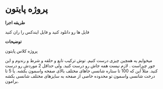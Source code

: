 # پروژه پایتون

__طریقه اجرا__

فایل ها رو دانلود کنید و فایل ایندکس را ران کنید

__توضیحات__

پروژه کلاس پایتون 

میخوایم یه همچین چیزی درست کنیم. توش ترکیب تابع و حلقه و شرط و رندوم و این جور چیزاست . لازم نیست همه جاش رو درست کنید. ولی حداقل 2 موردش رو درست کنید. مثلاً این که 100 تا ستاره شانسی جاهای مختلف بالای صفحه واسمون بکشه. یا 5 تا درخت شانسی واسمون تو محدوده خاصی از صفحه به سایزهای مختلف شانسی بکشه برامون.
